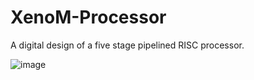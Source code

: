 # XenoM-Processor
A digital design of a five stage pipelined RISC processor.

![image](https://user-images.githubusercontent.com/56788883/151256325-30e4c025-287f-4636-83cf-25fc51d1724b.png)
